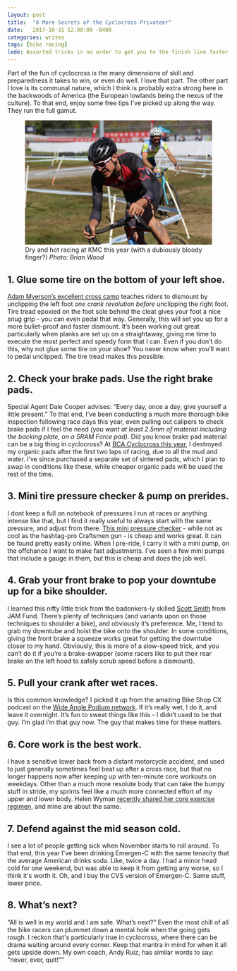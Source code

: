 ```yaml
---
layout: post
title:  "8 More Secrets of the Cyclocross Privateer"
date:   2017-10-31 12:00:00 -0400
categories: writes
tags: [bike racing]
lede: Assorted tricks in no order to get you to the finish line faster.
---
```


Part of the fun of cyclocross is the many dimensions of skill and preparedness it takes to win, or even do well. I love that part. The other part I love is its communal nature, which I think is probably extra strong here in the backwoods of America (the European lowlands being the nexus of the culture). To that end, enjoy some free tips I've picked up along the way. They run the full gamut.

<figure class="center big">
	<img src="/assets/img/kmc2017.jpg">
	<figcaption>Dry and hot racing at KMC this year (with a dubiously bloody finger?) <em>Photo: Brian Wood</em></figcaption>
</figure>

## 1. Glue some tire on the bottom of your left shoe.
[Adam Myerson’s excellent cross camp](https://www.cycle-smart.com/cyclocross-camps/) teaches riders to dismount by unclipping the left foot *one crank revolution before* unclipping the right foot. Tire tread epoxied on the foot sole behind the cleat gives your foot a nice snug grip - you can even pedal that way. Generally, this will set you up for a more bullet-proof and faster dismount. It’s been working out great particularly when planks are set up on a straightaway, giving me time to execute the most perfect and speedy form that I can. Even if you don’t do this, why not glue some tire on your shoe? You never know when you&rsquo;ll want to pedal unclipped. The tire tread makes this possible.


## 2. Check your brake pads. Use the right brake pads.
Special Agent Dale Cooper advises: “Every day, once a day, give yourself a little present.” To that end, I’ve been conducting a much more thorough bike inspection following race days this year, even pulling out calipers to check brake pads if I feel the need <em>(you want at least 2.5mm of material including the backing plate, on a SRAM Force pad)</em>. Did you know brake pad material can be a big thing in cyclocross? At [BCA Cyclocross this year](https://topshots.smugmug.com/2017/BCA-Cyclocross-2017/i-NP97z5c), I destroyed my organic pads after the first two laps of racing, due to all the mud and water. I’ve since purchased a separate set of sintered pads, which I plan to swap in conditions like these, while cheaper organic pads will be used the rest of the time.


## 3. Mini tire pressure checker &amp; pump on prerides.
I dont keep a full on notebook of pressures I run at races or anything intense like that, but I find it really useful to always start with the same pressure, and adjust from there. [This mini pressure checker](https://www.gravelbike.com/wp-content/uploads/2014/11/gauges-composite.jpg) - while not as cool as the hashtag-pro Craftsmen gun - is cheap and works great. It can be found pretty easily online. When I pre-ride, I carry it with a mini pump, on the offchance I want to make fast adjustments. I've seen a few mini pumps that include a gauge in them, but this is cheap and does the job well.


## 4. Grab your front brake to pop your downtube up for a bike shoulder.
I learned this nifty little trick from the badonkers-ly skilled [Scott Smith](https://www.instagram.com/iamscottsmith/) from JAM Fund. There’s plenty of techniques (and variants upon on those techniques to shoulder a bike), and obviously it&rsquo;s preference. Me, I tend to grab my downtube and hoist the bike onto the shoulder. In some conditions, giving the front brake a squeeze works great for getting the downtube closer to my hand. Obviously, this is more of a slow-speed trick, and you can’t do it if you’re a brake-swapper (some racers like to put their rear brake on the left hood to safely scrub speed before a dismount).


## 5. Pull your crank after wet races.
Is this common knowledge? I picked it up from the amazing Bike Shop CX podcast on the [Wide Angle Podium network](http://wideanglepodium.com/category/bike-shop-cx/). If it’s really wet, I do it, and leave it overnight. It’s fun to sweat things like this - I didn’t used to be that guy. I’m glad I’m that guy now. The guy that makes time for these matters.

 
## 6. Core work is the best work.
I have a sensitive lower back from a distant motorcycle accident, and used to just generally sometimes feel beat up after a cross race, but that no longer happens now after keeping up with ten-minute core workouts on weekdays. Other than a much more resolute body that can take the bumpy stuff in stride, my sprints feel like a much more connected effort of my upper and lower body. Helen Wyman [recently shared her core exercise regimen](https://www.instagram.com/p/BYBP_NLguAS/?taken-by=cxhelen), and mine are about the same. 


## 7. Defend against the mid season cold.
I see a lot of people getting sick when November starts to roll around. To that end, this year I've been drinking Emergen-C with the same tenacity that the average American drinks soda. Like, twice a day. I had a minor head cold for one weekend, but was able to keep it from getting any worse, so I think it's worth it. Oh, and I buy the CVS version of Emergen-C. Same stuff, lower price.


## 8. What’s next?
“All is well in my world and I am safe. What’s next?” Even the most chill of all the bike racers can plummet down a mental hole when the going gets rough. I reckon that's particularly true in cyclocross, where there can be drama waiting around every corner. Keep that mantra in mind for when it all gets upside down. My own coach, Andy Ruiz, has similar words to say: "never, ever, quit!""
